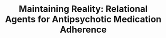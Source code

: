 ---
name: "Maintaining Reality Relational Agents For Antipsychotic"
title: "Maintaining Reality: Relational Agents for Antipsychotic Medication Adherence"
project: "Drugs don't work in patients who don't take them C. Everett Koop, MD"
event: "Interacting with Computers special issue on Mental Health 22(4) 276-288"
authors:
- name: "Bickmore, T."
- name: "Puskar, K."
- name: "Schlenk, E."
- name: "Pfeifer, L."
- name: "Sereika, S."
year: 2010
resources:
- name: "IwC2010 antipsychotic"
  src: "IwC2010.antipsychotic.pdf"
external_url: null
draft: false 
headless: true
---